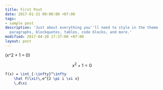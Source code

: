 ```yaml
---
title: First Post
date: 2017-01-31 00:00:00 +07:00
tags:
- sample post
description: 'Just about everything you''ll need to style in the theme: headings,
  paragraphs, blockquotes, tables, code blocks, and more.'
modified: 2017-04-20 17:37:00 +07:00
layout: post
---
```


\(x^2 + 1 = 0\)

$$x^2 + 1 = 0$$

```latex
f(x) = \int_{-\infty}^\infty
    \hat f(\xi)\,e^{2 \pi i \xi x}
    \,d\xi
```

